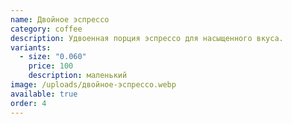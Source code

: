 ```yaml
---
name: Двойное эспрессо
category: coffee
description: Удвоенная порция эспрессо для насыщенного вкуса.
variants:
  - size: "0.060"
    price: 100
    description: маленький
image: /uploads/двойное-эспрессо.webp
available: true
order: 4
---
```

